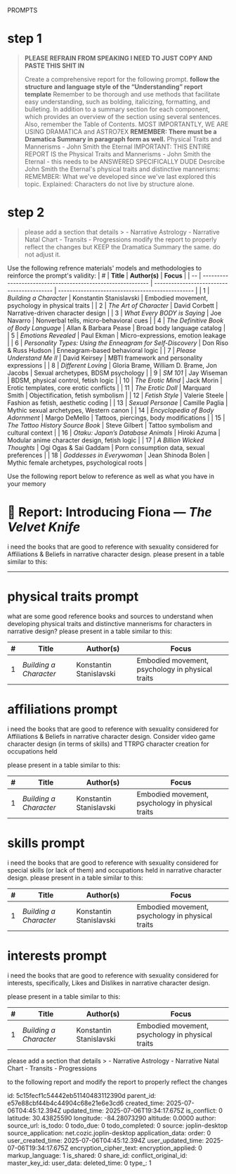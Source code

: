 PROMPTS

# step 1 

> **PLEASE REFRAIN FROM SPEAKING I NEED TO JUST COPY AND PASTE THIS SHIT IN**
>
> Create a comprehensive report for the following  prompt. **follow the structure and language style of the “Understanding” report template** Remember to be thorough and use methods that facilitate easy understanding, such as bolding, italicizing, formatting, and bulleting. In addition to a summary section for each component, which provides an overview of the section using several sentences. Also, remember the Table of Contents. MOST IMPORTANTLY, WE ARE USING DRAMATICA and ASTRO7EX 
> **REMEMBER: There must be a Dramatica Summary in paragraph form as well.**
> Physical Traits and Mannerisms - John Smith the Eternal
> IMPORTANT: THIS ENTIRE REPORT IS the Physical Traits and Mannerisms - John Smith the Eternal  -  this needs to be ANSWERED SPECIFICALLY DUDE
>  Desrcibe John Smith the Eternal's physical traits and distinctive mannerisms:
> REMEMBER: What we've developed since we've last explored this topic. 
> Explained: Characters do not live by structure alone. 

# step 2

 >please add a section that details > - Narrative Astrology 
	- Narrative Natal Chart
	- Transits 
	- Progressions
> modify the report to properly reflect the changes
> but KEEP the Dramatica Summary the same. do not adjust it. 







Use the following refrence materials' models and methodologies to reinforce the prompt's validity:
| #  | **Title**                                                   | **Author(s)**                              | **Focus**                                        |
| -- | ----------------------------------------------------------- | ------------------------------------------ | ------------------------------------------------ |
| 1  | *Building a Character*                                      | Konstantin Stanislavski                    | Embodied movement, psychology in physical traits |
| 2  | *The Art of Character*                                      | David Corbett                              | Narrative-driven character design                |
| 3  | *What Every BODY is Saying*                                 | Joe Navarro                                | Nonverbal tells, micro-behavioral cues           |
| 4  | *The Definitive Book of Body Language*                      | Allan & Barbara Pease                      | Broad body language catalog                      |
| 5  | *Emotions Revealed*                                         | Paul Ekman                                 | Micro-expressions, emotion leakage               |
| 6  | *Personality Types: Using the Enneagram for Self-Discovery* | Don Riso & Russ Hudson                     | Enneagram-based behavioral logic                 |
| 7  | *Please Understand Me II*                                   | David Keirsey                              | MBTI framework and personality expressions       |
| 8  | *Different Loving*                                          | Gloria Brame, William D. Brame, Jon Jacobs | Sexual archetypes, BDSM psychology               |
| 9  | *SM 101*                                                    | Jay Wiseman                                | BDSM, physical control, fetish logic             |
| 10 | *The Erotic Mind*                                           | Jack Morin                                 | Erotic templates, core erotic conflicts          |
| 11 | *The Erotic Doll*                                           | Marquard Smith                             | Objectification, fetish symbolism                |
| 12 | *Fetish Style*                                              | Valerie Steele                             | Fashion as fetish, aesthetic coding              |
| 13 | *Sexual Personae*                                           | Camille Paglia                             | Mythic sexual archetypes, Western canon          |
| 14 | *Encyclopedia of Body Adornment*                            | Margo DeMello                              | Tattoos, piercings, body modifications           |
| 15 | *The Tattoo History Source Book*                            | Steve Gilbert                              | Tattoo symbolism and cultural context            |
| 16 | *Otaku: Japan’s Database Animals*                           | Hiroki Azuma                               | Modular anime character design, fetish logic     |
| 17 | *A Billion Wicked Thoughts*                                 | Ogi Ogas & Sai Gaddam                      | Porn consumption data, sexual preferences        |
| 18 | *Goddesses in Everywoman*                                   | Jean Shinoda Bolen                         | Mythic female archetypes, psychological roots    |



Use the following report below to reference as well as what you have in your memory 

# 📘 Report: Introducing Fiona — *The Velvet Knife*





i need the books that are good to reference with sexuality considered for Affiliations & Beliefs in narrative character design. please present in a table similar to this:



---

# physical traits prompt

what are some good reference books and sources to understand when developing physical traits and distinctive mannerisms for characters in narrative design? please present in a table similar to this:

| #  | **Title**                                                   | **Author(s)**                              | **Focus**                                        |
| -- | ----------------------------------------------------------- | ------------------------------------------ | ------------------------------------------------ |
| 1  | *Building a Character*                                      | Konstantin Stanislavski                    | Embodied movement, psychology in physical traits 






# affiliations prompt

 i need the books that are good to reference with sexuality considered for Affiliations & Beliefs in narrative character design. Consider video game character design (in terms of skills) and TTRPG character creation for occupations held
 
 please present in a table similar to this:

| #  | **Title**                                                   | **Author(s)**                              | **Focus**                                        |
| -- | ----------------------------------------------------------- | ------------------------------------------ | ------------------------------------------------ |
| 1  | *Building a Character*                                      | Konstantin Stanislavski                    | Embodied movement, psychology in physical traits 




# skills prompt

i need the books that are good to reference with sexuality considered for special skills (or lack of them) and occupations held  in narrative character design. please present in a table similar to this:

| #  | **Title**                                                   | **Author(s)**                              | **Focus**                                        |
| -- | ----------------------------------------------------------- | ------------------------------------------ | ------------------------------------------------ |
| 1  | *Building a Character*                                      | Konstantin Stanislavski                    | Embodied movement, psychology in physical traits 


# interests prompt
 i need the books that are good to reference with sexuality considered for interests, specifically,  Likes and Dislikes in narrative character design.
 
 please present in a table similar to this:


| #  | **Title**                                                   | **Author(s)**                              | **Focus**                                        |
| -- | ----------------------------------------------------------- | ------------------------------------------ | ------------------------------------------------ |
| 1  | *Building a Character*                                      | Konstantin Stanislavski                    | Embodied movement, psychology in physical traits 


 please add a section that details > - Narrative Astrology 
	- Narrative Natal Chart
	- Transits 
	- Progressions

to the following report and modify the report to properly reflect the changes

id: 5c15fecf1c54442eb51140483112390d
parent_id: e57e88cbf44b4c44904c68e21e6e3cd6
created_time: 2025-07-06T04:45:12.394Z
updated_time: 2025-07-06T19:34:17.675Z
is_conflict: 0
latitude: 30.43825590
longitude: -84.28073290
altitude: 0.0000
author: 
source_url: 
is_todo: 0
todo_due: 0
todo_completed: 0
source: joplin-desktop
source_application: net.cozic.joplin-desktop
application_data: 
order: 0
user_created_time: 2025-07-06T04:45:12.394Z
user_updated_time: 2025-07-06T19:34:17.675Z
encryption_cipher_text: 
encryption_applied: 0
markup_language: 1
is_shared: 0
share_id: 
conflict_original_id: 
master_key_id: 
user_data: 
deleted_time: 0
type_: 1
